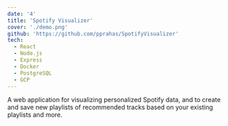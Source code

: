 ```yaml
---
date: '4'
title: 'Spotify Visualizer'
cover: './demo.png'
github: 'https://github.com/pprahas/SpotifyVisualizer'
tech:
  - React
  - Node.js
  - Express
  - Docker
  - PostgreSQL
  - GCP
---
```


A <a>web application</a> for visualizing personalized <a>Spotify</a> data, and to create and save new playlists of recommended tracks based on your existing playlists and more.
